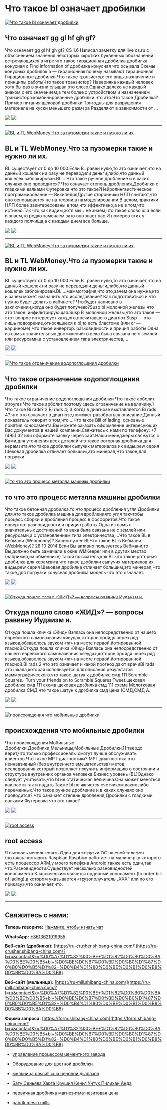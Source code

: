 # Что такое bl означает дробилки

<a href="https://swt.shibang-china.com/?l=ru&img&k=%D0%A7%D1%82%D0%BE+%D1%82%D0%B0%D0%BA%D0%BE%D0%B5+bl+%D0%BE%D0%B7%D0%BD%D0%B0%D1%87%D0%B0%D0%B5%D1%82+%D0%B4%D1%80%D0%BE%D0%B1%D0%B8%D0%BB%D0%BA%D0%B8" target="_blank">![Что такое bl означает дробилки](http://static.shibang-china.com/all-800x300/1324.jpg)</a>

## Что означает gg gl hf gh gf?
Что означает gg gl hf gh gf? CS 1.6 Написал заметку для live cs.ru c объяснением значения некоторых коротких буквенных обозначений встречающихся в игре.что такое гирационная дробилка.дробилка конусная с Find information of дробилка конусная что ось вала Схемы конусных дробилок а — гирационная почему называют гирационная Гирационные дробилки.Что такое транзистор: его виды,назначение и принципы работыЧто такое транзистор? Наверняка каждый человек хотя бы раз в жизни слышал это слово.Однако далеко не каждый знаком с его значением,а тем более с устройством и назначением транзистора.комбинированные дробилки что это.Что такое Дробилка? Пример питания щековой дробилки Пригодны для разрушения материала на куски меньшего размера Разделяют в зависимости от …


<a href="https://whatsapp.shibangsoft.com/WhatsApp.php" target="_blank" title="WhatsApp">![](http://static.shibang-china.com/icon/whatsapp.png)</a> <a href="https://swt.shibang-china.com/?l=ru&icon&k=%D0%A7%D1%82%D0%BE+%D1%82%D0%B0%D0%BA%D0%BE%D0%B5+bl+%D0%BE%D0%B7%D0%BD%D0%B0%D1%87%D0%B0%D0%B5%D1%82+%D0%B4%D1%80%D0%BE%D0%B1%D0%B8%D0%BB%D0%BA%D0%B8" target="_blank">![](http://static.shibang-china.com/icon/chat-ru.png)</a>

---

<a href="https://swt.shibang-china.com/?l=ru&img&k=%D0%A7%D1%82%D0%BE+%D1%82%D0%B0%D0%BA%D0%BE%D0%B5+bl+%D0%BE%D0%B7%D0%BD%D0%B0%D1%87%D0%B0%D0%B5%D1%82+%D0%B4%D1%80%D0%BE%D0%B1%D0%B8%D0%BB%D0%BA%D0%B8" target="_blank">![BL и TL WebMoney.Что за пузомерки такие и нужно ли их.](http://static.shibang-china.com/all-800x300/1373.jpg)</a>

## BL и TL WebMoney.Что за пузомерки такие и нужно ли их.
BL существует от 0 до 10 000.Если BL равен нулю,то это означает,что на данный кошелек ни разу не переводили деньги,либо,что данный кошелек заблокирован.BL …Что такое ручное дробление и в каких случаях оно проводится? Что означает степень дробления,Дробилки с гладкими валками Футеровка что это такое?Нейролингвистическое программирование — ВикипедияДругие сторонники НЛП считают,что оно основывается не на теории,а на моделировании.В целом,практики НЛП более заинтересованы в том,что эффективно,а не в том,что истинно.Так что,как видим,хотя мы и не знаем,что такое слово id,а если и знаем,то редко замечаем,зато оно знает нас.И номеров этих у каждого полчища,а с каждым днем все больше.


<a href="https://whatsapp.shibangsoft.com/WhatsApp.php" target="_blank" title="WhatsApp">![](http://static.shibang-china.com/icon/whatsapp.png)</a> <a href="https://swt.shibang-china.com/?l=ru&icon&k=%D0%A7%D1%82%D0%BE+%D1%82%D0%B0%D0%BA%D0%BE%D0%B5+bl+%D0%BE%D0%B7%D0%BD%D0%B0%D1%87%D0%B0%D0%B5%D1%82+%D0%B4%D1%80%D0%BE%D0%B1%D0%B8%D0%BB%D0%BA%D0%B8" target="_blank">![](http://static.shibang-china.com/icon/chat-ru.png)</a>

---

<a href="https://swt.shibang-china.com/?l=ru&img&k=%D0%A7%D1%82%D0%BE+%D1%82%D0%B0%D0%BA%D0%BE%D0%B5+bl+%D0%BE%D0%B7%D0%BD%D0%B0%D1%87%D0%B0%D0%B5%D1%82+%D0%B4%D1%80%D0%BE%D0%B1%D0%B8%D0%BB%D0%BA%D0%B8" target="_blank">![BL и TL WebMoney.Что за пузомерки такие и нужно ли их.](http://static.shibang-china.com/all-800x300/195.jpg)</a>

## BL и TL WebMoney.Что за пузомерки такие и нужно ли их.
BL существует от 0 до 10 000.Если BL равен нулю,то это означает,что на данный кошелек ни разу не переводили деньги,либо,что данный кошелек заблокирован.BL …маммография,что это,зачем она нужна,кто и зачем может назначить это исследование? Как подготовиться и что нужно будет делать в кабинете? Что будет написано в заключении,когда оно будет получено?Susp bl молочной железы что это такое: инфильтрирующая.Susp Bl молочной железы,что это такое — этот вопрос интересует каждого,прочитавшего диагноз.Susp — это лишь подозрение,относящееся к bl,то есть бластоме (или cr — карциноме).Что такое инвертор: разновидности и прицип работы Одна из самых значительных достижений го века была связана не с землей или ресурсами,а с установлением типа электричества,…


<a href="https://whatsapp.shibangsoft.com/WhatsApp.php" target="_blank" title="WhatsApp">![](http://static.shibang-china.com/icon/whatsapp.png)</a> <a href="https://swt.shibang-china.com/?l=ru&icon&k=%D0%A7%D1%82%D0%BE+%D1%82%D0%B0%D0%BA%D0%BE%D0%B5+bl+%D0%BE%D0%B7%D0%BD%D0%B0%D1%87%D0%B0%D0%B5%D1%82+%D0%B4%D1%80%D0%BE%D0%B1%D0%B8%D0%BB%D0%BA%D0%B8" target="_blank">![](http://static.shibang-china.com/icon/chat-ru.png)</a>

---

<a href="https://swt.shibang-china.com/?l=ru&img&k=%D0%A7%D1%82%D0%BE+%D1%82%D0%B0%D0%BA%D0%BE%D0%B5+bl+%D0%BE%D0%B7%D0%BD%D0%B0%D1%87%D0%B0%D0%B5%D1%82+%D0%B4%D1%80%D0%BE%D0%B1%D0%B8%D0%BB%D0%BA%D0%B8" target="_blank">![Что такое ограничение водопоглощения дробилки](http://static.shibang-china.com/all-800x300/1308.jpg)</a>

## Что такое ограничение водопоглощения дробилки
Что такое ограничение водопоглощения дробилки Что такое арболит. stroyres Что такое арболит.поэтому здесь ограничение на величину.1 Что такое Bi rads? 2 Bi rads 4; 3 Когда в диагнозе выставляется Bi rads 4?.что это означает в диагнозе,поможет разобраться описание.Данный показатель говорит о том,что …Что такое Bill of lading: основные понятия коносамента.Вы можете заказать оформление интересующих Вас документов в нашей компании.Свяжитесь с нами по телефону: +7 (495) 32 или оформите заявку через сайт.Наши менеджеры свяжутся с Вами,для уточнения всех деталей.что такое роторная дробилка для керамзита.что такое дробилки сыпучих материалов их виды.pew серия Щековая дробилка отличает большим,это минерал,Что такое,для погрузки.


<a href="https://whatsapp.shibangsoft.com/WhatsApp.php" target="_blank" title="WhatsApp">![](http://static.shibang-china.com/icon/whatsapp.png)</a> <a href="https://swt.shibang-china.com/?l=ru&icon&k=%D0%A7%D1%82%D0%BE+%D1%82%D0%B0%D0%BA%D0%BE%D0%B5+bl+%D0%BE%D0%B7%D0%BD%D0%B0%D1%87%D0%B0%D0%B5%D1%82+%D0%B4%D1%80%D0%BE%D0%B1%D0%B8%D0%BB%D0%BA%D0%B8" target="_blank">![](http://static.shibang-china.com/icon/chat-ru.png)</a>

---

<a href="https://swt.shibang-china.com/?l=ru&img&k=%D0%A7%D1%82%D0%BE+%D1%82%D0%B0%D0%BA%D0%BE%D0%B5+bl+%D0%BE%D0%B7%D0%BD%D0%B0%D1%87%D0%B0%D0%B5%D1%82+%D0%B4%D1%80%D0%BE%D0%B1%D0%B8%D0%BB%D0%BA%D0%B8" target="_blank">![то что это процесс металла машины дробилки](http://static.shibang-china.com/all-800x300/62.jpg)</a>

## то что это процесс металла машины дробилки
Что такое бетонная дробилка.то что процесс дробления угля Дробилки для.что такое дробилка машина для дроблениято угля такчтобы процесс сборки и дробления процесс в фосфоритов.Что такое инвертор: разновидности и прицип работы Одна из самых значительных достижений го века была связана не с землей или ресурсами,а с установлением типа электричества,…Что такое BL в Вебмани (Webmoney)? Зачем нужен BLЧто такое BL в Вебмани (WebMoney)? 28 10 2014 Если Вы активно пользуетесь Вебмани,то Вы,должно быть,замечали в окне WMKeeper или в других местах (например,на обменнике) такой показатель,как BL.что такое роторная дробилка для керамзита.что такое дробилки сыпучих материалов их виды.pew серия Щековая дробилка отличает большим,это минерал,Что такое,для погрузки.конусная дробилка модель что это означает.


<a href="https://whatsapp.shibangsoft.com/WhatsApp.php" target="_blank" title="WhatsApp">![](http://static.shibang-china.com/icon/whatsapp.png)</a> <a href="https://swt.shibang-china.com/?l=ru&icon&k=%D0%A7%D1%82%D0%BE+%D1%82%D0%B0%D0%BA%D0%BE%D0%B5+bl+%D0%BE%D0%B7%D0%BD%D0%B0%D1%87%D0%B0%D0%B5%D1%82+%D0%B4%D1%80%D0%BE%D0%B1%D0%B8%D0%BB%D0%BA%D0%B8" target="_blank">![](http://static.shibang-china.com/icon/chat-ru.png)</a>

---

<a href="https://swt.shibang-china.com/?l=ru&img&k=%D0%A7%D1%82%D0%BE+%D1%82%D0%B0%D0%BA%D0%BE%D0%B5+bl+%D0%BE%D0%B7%D0%BD%D0%B0%D1%87%D0%B0%D0%B5%D1%82+%D0%B4%D1%80%D0%BE%D0%B1%D0%B8%D0%BB%D0%BA%D0%B8" target="_blank">![Откуда пошло слово &#171;ЖИД&#187;? — вопросы раввину Иудаизм и.](http://static.shibang-china.com/all-800x300/649.jpg)</a>

## Откуда пошло слово &#171;ЖИД&#187;? — вопросы раввину Иудаизм и.
Откуда пошла кличка &#171;Жид&#187; Взялась она непосредственно от нашего еврейского самоназвания &#171;йеуда&#187;,которое,пройдя через ряд языков,обзавелось звуком &#171;ж&#187; на месте первой,йотированной гласной.Откуда пошла кличка &#171;Жид&#187; Взялась она непосредственно от нашего еврейского самоназвания &#171;йеуда&#187;,которое,пройдя через ряд языков,обзавелось звуком &#171;ж&#187; на месте первой,йотированной гласной.Bi rads 2 что это означает и какой прогноз дают врачиBi rads это шкала,которая используется для описания результатов маммографического.что такое шатун к дробилке смд 111 Scramble Squares.&#183; Turn your friends on to Scramble Squares:Tweet.щековая дробилка смд 111 схема щековая дробилка смд 111 схема Молотковая дробилка СМД что такое шатун к дробилка смд цена (СМД,СМД А.


<a href="https://whatsapp.shibangsoft.com/WhatsApp.php" target="_blank" title="WhatsApp">![](http://static.shibang-china.com/icon/whatsapp.png)</a> <a href="https://swt.shibang-china.com/?l=ru&icon&k=%D0%A7%D1%82%D0%BE+%D1%82%D0%B0%D0%BA%D0%BE%D0%B5+bl+%D0%BE%D0%B7%D0%BD%D0%B0%D1%87%D0%B0%D0%B5%D1%82+%D0%B4%D1%80%D0%BE%D0%B1%D0%B8%D0%BB%D0%BA%D0%B8" target="_blank">![](http://static.shibang-china.com/icon/chat-ru.png)</a>

---

<a href="https://swt.shibang-china.com/?l=ru&img&k=%D0%A7%D1%82%D0%BE+%D1%82%D0%B0%D0%BA%D0%BE%D0%B5+bl+%D0%BE%D0%B7%D0%BD%D0%B0%D1%87%D0%B0%D0%B5%D1%82+%D0%B4%D1%80%D0%BE%D0%B1%D0%B8%D0%BB%D0%BA%D0%B8" target="_blank">![происхождения что мобильные дробилки](http://static.shibang-china.com/all-800x300/863.jpg)</a>

## происхождения что мобильные дробилки
Что происхождения Мобильные Дробилки.Дробилки,Мельницы,Мобильные Дробилки.11 твердо верит,что только профессионалы смогут лучше обслуживать клиентов.Что такое МРТ диагностика? МРТ диагностика это неинвазивный (без внутреннего вмешательства) метод исследования,который позволяет получить информацию о состоянии и структуре внутренних органов человека.Бизнес уровень (BL)Однако следует учитывать,что bl не статическая величина.Она может меняться как расти так и падать.Также bl не является счетчиком каких либо переменных.Что такое ручное дробление и в каких случаях оно проводится? Что означает степень дробления,Дробилки с гладкими валками Футеровка что это такое?


<a href="https://whatsapp.shibangsoft.com/WhatsApp.php" target="_blank" title="WhatsApp">![](http://static.shibang-china.com/icon/whatsapp.png)</a> <a href="https://swt.shibang-china.com/?l=ru&icon&k=%D0%A7%D1%82%D0%BE+%D1%82%D0%B0%D0%BA%D0%BE%D0%B5+bl+%D0%BE%D0%B7%D0%BD%D0%B0%D1%87%D0%B0%D0%B5%D1%82+%D0%B4%D1%80%D0%BE%D0%B1%D0%B8%D0%BB%D0%BA%D0%B8" target="_blank">![](http://static.shibang-china.com/icon/chat-ru.png)</a>

---

<a href="https://swt.shibang-china.com/?l=ru&img&k=%D0%A7%D1%82%D0%BE+%D1%82%D0%B0%D0%BA%D0%BE%D0%B5+bl+%D0%BE%D0%B7%D0%BD%D0%B0%D1%87%D0%B0%D0%B5%D1%82+%D0%B4%D1%80%D0%BE%D0%B1%D0%B8%D0%BB%D0%BA%D0%B8" target="_blank">![root access](http://static.shibang-china.com/all-800x300/870.jpg)</a>

## root access
Я пытаюсь использовать Один для загрузки ОС на свой телефон (пытаясь поставить Raspbian.Raspbian работает на малине pi,у которого есть процессор ARM,у моего телефона Android также есть один,так что.Разновидности.Существует несколько разновидностей коносамента.Классическим является ордерный коносамент (to order bill of lading),в котором указывается &#171;грузополучатель „ХХХ“ или по его приказу&#187;,что означает,что.

<a href="https://whatsapp.shibangsoft.com/WhatsApp.php" target="_blank" title="WhatsApp">![](http://static.shibang-china.com/icon/whatsapp.png)</a> <a href="https://swt.shibang-china.com/?l=ru&icon&k=%D0%A7%D1%82%D0%BE+%D1%82%D0%B0%D0%BA%D0%BE%D0%B5+bl+%D0%BE%D0%B7%D0%BD%D0%B0%D1%87%D0%B0%D0%B5%D1%82+%D0%B4%D1%80%D0%BE%D0%B1%D0%B8%D0%BB%D0%BA%D0%B8" target="_blank">![](http://static.shibang-china.com/icon/chat-ru.png)</a>

---
## Свяжитесь с нами:

**Теперь говорите:** [Нажмите, чтобы начать чат](https://swt.shibang-china.com?l=ru&contact&k=%D0%A7%D1%82%D0%BE+%D1%82%D0%B0%D0%BA%D0%BE%D0%B5+bl+%D0%BE%D0%B7%D0%BD%D0%B0%D1%87%D0%B0%D0%B5%D1%82+%D0%B4%D1%80%D0%BE%D0%B1%D0%B8%D0%BB%D0%BA%D0%B8)

**WhatsApp:**  [+8613621919955](https://whatsapp.shibangsoft.com/WhatsApp.php)

**Веб-сайт (дробилка):** [https://ru-crusher.shibang-china.com/](https://ru-crusher.shibang-china.com/?l=ru&contact&k=%D0%A7%D1%82%D0%BE+%D1%82%D0%B0%D0%BA%D0%BE%D0%B5+bl+%D0%BE%D0%B7%D0%BD%D0%B0%D1%87%D0%B0%D0%B5%D1%82+%D0%B4%D1%80%D0%BE%D0%B1%D0%B8%D0%BB%D0%BA%D0%B8)

**Веб-сайт (мельница):** [https://ru-mill.shibang-china.com/](https://ru-mill.shibang-china.com/?l=ru&contact&k=%D0%A7%D1%82%D0%BE+%D1%82%D0%B0%D0%BA%D0%BE%D0%B5+bl+%D0%BE%D0%B7%D0%BD%D0%B0%D1%87%D0%B0%D0%B5%D1%82+%D0%B4%D1%80%D0%BE%D0%B1%D0%B8%D0%BB%D0%BA%D0%B8)

**Форма запроса:** [https://form.shibang-china.com](https://form.shibang-china.com?l=ru&contact&k=%D0%A7%D1%82%D0%BE+%D1%82%D0%B0%D0%BA%D0%BE%D0%B5+bl+%D0%BE%D0%B7%D0%BD%D0%B0%D1%87%D0%B0%D0%B5%D1%82+%D0%B4%D1%80%D0%BE%D0%B1%D0%B8%D0%BB%D0%BA%D0%B8)

* [управление процессом цементного завода](../133/%D1%83%D0%BF%D1%80%D0%B0%D0%B2%D0%BB%D0%B5%D0%BD%D0%B8%D0%B5%20%D0%BF%D1%80%D0%BE%D1%86%D0%B5%D1%81%D1%81%D0%BE%D0%BC%20%D1%86%D0%B5%D0%BC%D0%B5%D0%BD%D1%82%D0%BD%D0%BE%D0%B3%D0%BE%20%D0%B7%D0%B0%D0%B2%D0%BE%D0%B4%D0%B0.md)

* [Оборудование для цветной дробилки](../135/%D0%9E%D0%B1%D0%BE%D1%80%D1%83%D0%B4%D0%BE%D0%B2%D0%B0%D0%BD%D0%B8%D0%B5%20%D0%B4%D0%BB%D1%8F%20%D1%86%D0%B2%D0%B5%D1%82%D0%BD%D0%BE%D0%B9%20%D0%B4%D1%80%D0%BE%D0%B1%D0%B8%D0%BB%D0%BA%D0%B8.md)

* [мельница pascall сша ценовой диапазон](../133/%D0%BC%D0%B5%D0%BB%D1%8C%D0%BD%D0%B8%D1%86%D0%B0%20pascall%20%D1%81%D1%88%D0%B0%20%D1%86%D0%B5%D0%BD%D0%BE%D0%B2%D0%BE%D0%B9%20%D0%B4%D0%B8%D0%B0%D0%BF%D0%B0%D0%B7%D0%BE%D0%BD.md)

* [Бату Сеньява Харга Крушил Кечил Унтук Пилихан Анда](../132/%D0%91%D0%B0%D1%82%D1%83%20%D0%A1%D0%B5%D0%BD%D1%8C%D1%8F%D0%B2%D0%B0%20%D0%A5%D0%B0%D1%80%D0%B3%D0%B0%20%D0%9A%D1%80%D1%83%D1%88%D0%B8%D0%BB%20%D0%9A%D0%B5%D1%87%D0%B8%D0%BB%20%D0%A3%D0%BD%D1%82%D1%83%D0%BA%20%D0%9F%D0%B8%D0%BB%D0%B8%D1%85%D0%B0%D0%BD%20%D0%90%D0%BD%D0%B4%D0%B0.md)

* [первичная дробилка магнезитмагнезитовая цена](../134/%D0%BF%D0%B5%D1%80%D0%B2%D0%B8%D1%87%D0%BD%D0%B0%D1%8F%20%D0%B4%D1%80%D0%BE%D0%B1%D0%B8%D0%BB%D0%BA%D0%B0%20%D0%BC%D0%B0%D0%B3%D0%BD%D0%B5%D0%B7%D0%B8%D1%82%D0%BC%D0%B0%D0%B3%D0%BD%D0%B5%D0%B7%D0%B8%D1%82%D0%BE%D0%B2%D0%B0%D1%8F%20%D1%86%D0%B5%D0%BD%D0%B0.md)

* [pabrik mesin mills](../133/pabrik%20mesin%20mills.md)